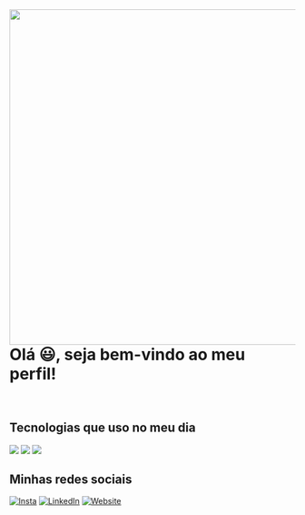 <img align="right" height="590em" src="https://raw.githubusercontent.com/gist/fabrdiniz/74e0bbe3a86b772aa923993a39667b48/raw/ed3307fa32a34b16d44b389b7039c921aaca840e/githurbcard.svg"/>

<!-- [![Typing SVG](https://readme-typing-svg.herokuapp.com?font=&pause=1000&color=242426&background=A6C0D9&center=true&vCenter=true&random=false&width=400&height=70&lines=Ol%C3%A1%2C+meu+nome+%C3%A9+Fabr%C3%ADcio+Diniz;Seja+bem-vindo+ao+meu+perfil!)](https://git.io/typing-svg) -->

<h1>Olá 😃, seja bem-vindo ao meu perfil!</h1>

<div style="display: inline_block"><br/>
    <h2>Tecnologias que uso no meu dia</h2>
    <img src="https://img.shields.io/badge/HTML5-E34F26?style=for-the-badge&logo=html5&logoColor=white">
    <img src="https://img.shields.io/badge/CSS3-1572B6?style=for-the-badge&logo=css3&logoColor=white">
    <img src="https://img.shields.io/badge/JavaScript-323330?style=for-the-badge&logo=javascript&logoColor=F7DF1E">
</div>

<h2>Minhas redes sociais</h2>
    
[![Insta](https://img.shields.io/badge/Instagram-E4405F?style=for-the-badge&logo=instagram&logoColor=white)](https://www.instagram.com/fabrdiniz/)
[![LinkedIn](https://img.shields.io/badge/LinkedIn-0077B5?style=for-the-badge&logo=linkedin&logoColor=white)](https://www.linkedin.com/in/fabr%C3%ADcio-mendon%C3%A7a-3536a5258/)
[![Website](https://img.shields.io/badge/website-000000?style=for-the-badge&logo=About.me&logoColor=white)](https://fabrdiniz.github.io/)



